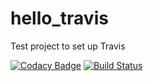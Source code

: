 # hello_travis
Test project to set up Travis

[![Codacy Badge](https://api.codacy.com/project/badge/Grade/9ff66a74edd04358b8b9a86e3c980077)](https://app.codacy.com/app/gmillotyahoo/hello_travis?utm_source=github.com&utm_medium=referral&utm_content=gmillotyahoo/hello_travis&utm_campaign=Badge_Grade_Dashboard)
[![Build Status](https://travis-ci.com/gmillotyahoo/hello_travis.svg?branch=master)](https://travis-ci.com/gmillotyahoo/hello_travis)









